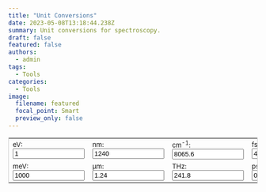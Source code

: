 ```yaml
---
title: "Unit Conversions"
date: 2023-05-08T13:18:44.238Z
summary: Unit conversions for spectroscopy.
draft: false
featured: false
authors:
  - admin
tags:
  - Tools
categories:
  - Tools
image:
  filename: featured
  focal_point: Smart
  preview_only: false
---
```

<!-- test -->
<!DOCTYPE html>
<html lang="en">
<head>
  <meta charset="UTF-8" />
  <meta name="viewport" content="width=device-width, initial-scale=1.0" />
  <title>Unit Conversions</title>
</head>
<body>
  <form name="conversion">
    <table cellpadding="10" align="center" style="border:1px solid #CCC">
      <tbody>
        <tr>
          <td><span style="font-size:10pt">eV: <input name="eV" onkeyup="eVconvert()" value="1" size="15"></span></td>
          <td><span style="font-size:10pt">nm: <input name="nm" onkeyup="nmconvert()" value="1240" size="15"></span></td>
          <td><span style="font-size:10pt">cm<sup>-1</sup>: <input name="wavnum" onkeyup="wavnumconvert()" value="8065.6" size="15"></span></td>
          <td><span style="font-size:10pt">fs: <input name="fs" onkeyup="fsconvert()" value="4.136" size="15"></span></td>
          <td><span style="font-size:10pt">MHz: <input name="MHz" onkeyup="MHzconvert()" value="241800000" size="15"></span></td>
        </tr>
        <tr>
          <td><span style="font-size:10pt">meV: <input name="meV" onkeyup="meVconvert()" value="1000" size="15"></span></td>
          <td><span style="font-size:10pt">µm: <input name="micron" onkeyup="micronconvert()" value="1.24" size="15"></span></td>
          <td><span style="font-size:10pt">THz: <input name="THz" onkeyup="THzconvert()" value="241.8" size="15"></span></td>
          <td><span style="font-size:10pt">ps: <input name="ps" onkeyup="psconvert()" value="0.004" size="15"></span></td>
          <td><span style="font-size:10pt">K: <input name="K" onkeyup="Kconvert()" value="11604.5" size="15"></span></td>
        </tr>
      </tbody>
    </table>
  </form>

  <script>
    const c = 299792458;
    const h = 4.135667516e-15;
    const kB = 1.380649e-23;
    const eV_to_J = 1.602176634e-19;
    const kB_eV = kB / eV_to_J;

    function round_sig(x, sig = 7) {
      return Number.parseFloat(x).toPrecision(sig);
    }

    function eVconvert() {
      with (document.conversion) {
        meV.value = round_sig(eV.value * 1e3);
        nm.value = round_sig(h * c / eV.value * 1e9);
        micron.value = round_sig(h * c / eV.value * 1e6);
        wavnum.value = round_sig(eV.value / (h * c * 100));
        THz.value = round_sig(eV.value / h * 1e-12);
        fs.value = round_sig(h / eV.value * 1e15);
        ps.value = round_sig(h / eV.value * 1e12);
        K.value = round_sig(eV.value / kB_eV);
        MHz.value = round_sig(eV.value / h * 1e-6);
      }
    }

    function meVconvert() {
      with (document.conversion) {
        const eV_val = meV.value * 1e-3;
        eV.value = round_sig(eV_val);
        nm.value = round_sig(h * c / eV_val * 1e9);
        micron.value = round_sig(h * c / eV_val * 1e6);
        wavnum.value = round_sig(eV_val / (h * c * 100));
        THz.value = round_sig(eV_val / h * 1e-12);
        fs.value = round_sig(h / eV_val * 1e15);
        ps.value = round_sig(h / eV_val * 1e12);
        K.value = round_sig(eV_val / kB_eV);
        MHz.value = round_sig(eV_val / h * 1e-6);
      }
    }

    function nmconvert() {
      with (document.conversion) {
        const eV_val = h * c / nm.value * 1e9;
        eV.value = round_sig(eV_val);
        meV.value = round_sig(eV_val * 1e3);
        micron.value = round_sig(nm.value * 1e-3);
        wavnum.value = round_sig(eV_val / (h * c * 100));
        THz.value = round_sig(eV_val / h * 1e-12);
        fs.value = round_sig(h / eV_val * 1e15);
        ps.value = round_sig(h / eV_val * 1e12);
        K.value = round_sig(eV_val / kB_eV);
        MHz.value = round_sig(eV_val / h * 1e-6);
      }
    }

    function micronconvert() {
      with (document.conversion) {
        const eV_val = h * c / micron.value * 1e6;
        eV.value = round_sig(eV_val);
        meV.value = round_sig(eV_val * 1e3);
        nm.value = round_sig(micron.value * 1e3);
        wavnum.value = round_sig(eV_val / (h * c * 100));
        THz.value = round_sig(eV_val / h * 1e-12);
        fs.value = round_sig(h / eV_val * 1e15);
        ps.value = round_sig(h / eV_val * 1e12);
        K.value = round_sig(eV_val / kB_eV);
        MHz.value = round_sig(eV_val / h * 1e-6);
      }
    }

    function wavnumconvert() {
      with (document.conversion) {
        const eV_val = wavnum.value * h * c * 100;
        eV.value = round_sig(eV_val);
        meV.value = round_sig(eV_val * 1e3);
        nm.value = round_sig(h * c / eV_val * 1e9);
        micron.value = round_sig(h * c / eV_val * 1e6);
        THz.value = round_sig(eV_val / h * 1e-12);
        fs.value = round_sig(h / eV_val * 1e15);
        ps.value = round_sig(h / eV_val * 1e12);
        K.value = round_sig(eV_val / kB_eV);
        MHz.value = round_sig(eV_val / h * 1e-6);
      }
    }

    function THzconvert() {
      with (document.conversion) {
        const eV_val = h * THz.value * 1e12;
        eV.value = round_sig(eV_val);
        meV.value = round_sig(eV_val * 1e3);
        nm.value = round_sig(h * c / eV_val * 1e9);
        micron.value = round_sig(h * c / eV_val * 1e6);
        wavnum.value = round_sig(eV_val / (h * c * 100));
        fs.value = round_sig(h / eV_val * 1e15);
        ps.value = round_sig(h / eV_val * 1e12);
        K.value = round_sig(eV_val / kB_eV);
        MHz.value = round_sig(eV_val / h * 1e-6);
      }
    }

    function MHzconvert() {
      with (document.conversion) {
        const eV_val = h * MHz.value * 1e6;
        eV.value = round_sig(eV_val);
        meV.value = round_sig(eV_val * 1e3);
        nm.value = round_sig(h * c / eV_val * 1e9);
        micron.value = round_sig(h * c / eV_val * 1e6);
        wavnum.value = round_sig(eV_val / (h * c * 100));
        THz.value = round_sig(MHz.value / 1e6);
        fs.value = round_sig(h / eV_val * 1e15);
        ps.value = round_sig(h / eV_val * 1e12);
        K.value = round_sig(eV_val / kB_eV);
      }
    }

    function fsconvert() {
      with (document.conversion) {
        const eV_val = h / fs.value * 1e15;
        eV.value = round_sig(eV_val);
        meV.value = round_sig(eV_val * 1e3);
        nm.value = round_sig(h * c / eV_val * 1e9);
        micron.value = round_sig(h * c / eV_val * 1e6);
        wavnum.value = round_sig(eV_val / (h * c * 100));
        THz.value = round_sig(eV_val / h * 1e-12);
        ps.value = round_sig(fs.value / 1e3);
        K.value = round_sig(eV_val / kB_eV);
        MHz.value = round_sig(eV_val / h * 1e-6);
      }
    }

    function psconvert() {
      with (document.conversion) {
        const eV_val = h / ps.value * 1e12;
        eV.value = round_sig(eV_val);
        meV.value = round_sig(eV_val * 1e3);
        nm.value = round_sig(h * c / eV_val * 1e9);
        micron.value = round_sig(h * c / eV_val * 1e6);
        wavnum.value = round_sig(eV_val / (h * c * 100));
        THz.value = round_sig(eV_val / h * 1e-12);
        fs.value = round_sig(ps.value * 1e3);
        K.value = round_sig(eV_val / kB_eV);
        MHz.value = round_sig(eV_val / h * 1e-6);
      }
    }

    function Kconvert() {
      with (document.conversion) {
        const eV_val = K.value * kB_eV;
        eV.value = round_sig(eV_val);
        meV.value = round_sig(eV_val * 1e3);
        nm.value = round_sig(h * c / eV_val * 1e9);
        micron.value = round_sig(h * c / eV_val * 1e6);
        wavnum.value = round_sig(eV_val / (h * c * 100));
        THz.value = round_sig(eV_val / h * 1e-12);
        fs.value = round_sig(h / eV_val * 1e15);
        ps.value = round_sig(h / eV_val * 1e12);
        MHz.value = round_sig(eV_val / h * 1e-6);
      }
    }
  </script>
</body>
</html>

